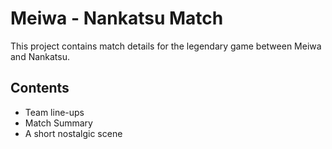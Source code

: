 # Meiwa - Nankatsu Match
This project contains match details for the legendary game between Meiwa and Nankatsu.

## Contents
- Team line-ups
- Match Summary
- A short nostalgic scene